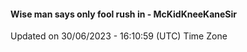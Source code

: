 #### Wise man says only fool rush in - McKidKneeKaneSir
Updated on 30/06/2023 - 16:10:59 (UTC) Time Zone
